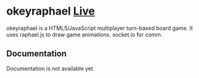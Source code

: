okeyraphael <a href="okeyraphael.herokuapp.com">Live</a>
===========

okeyraphael is a HTML5/JavaScript multiplayer turn-based board game. It uses raphael.js to draw game animations.
socket.io for comm.



Documentation
-------------

Documentation is not available yet.

